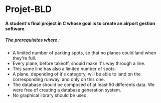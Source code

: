 # Projet-BLD
#### A student's final project in C whose goal is to create an airport gestion software.
##### The prerequisites where :
- A limited number of parking spots, so that no planes could land when they're full.
- Every plane, before takeoff, should make it's way through a line.
- This same line has also a limited number of spots.
- A plane, depending of it's category, will be able to land on the corresponding runway, and only on this one.
- The database should be composed of at least 50 differents data. We were free of creating a database generation system.
- No graphical library should be used.

